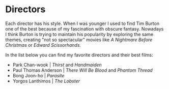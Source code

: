 # Directors

Each director has his style. When I was younger I used to find Tim Burton one of the best because of my fascination with obscure fantasy. Nowadays I think Burton is trying to maintain his popularity by exploring the same themes, creating "not so spectacular" movies like _A Nightmare Before Christmas_ or _Edward Scissorhands._ 

In the list below you can find my favorite directors and their best films:

* Park Chan-wook \| _Thirst_ and _Handmaiden_
* Paul Thomas Anderson \| _There Will Be Blood_ and _Phantom Thread_
* Bong Joon-ho \| _Parasite_
* Yorgos Lanthimos \| _The Lobster_



